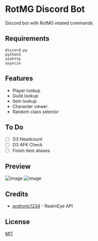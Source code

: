 # RotMG Discord Bot
Discord bot with RotMG related commands

## Requirements
```
discord.py
python3
aiohttp
asyncio
```

## Features
* Player lookup
* Guild lookup
* Item lookup
* Character viewer
* Random class selector

## To Do
- [ ] O3 Headcount
- [ ] O3 AFK Check
- [ ] Finish item aliases

## Preview
![image](https://github.com/Leet333/RotMG-Discord-Bot/assets/153109379/241379c9-abbb-4de2-972f-d815c4744358)
![image](https://github.com/Leet333/RotMG-Discord-Bot/assets/153109379/2481bc3c-b3bb-4f08-9c6a-9dc07b6b1e56)

## Credits
* [andronic1234](https://github.com/andronic1234/realmeye-api) - RealmEye API

## License
[MIT](https://choosealicense.com/licenses/mit/)

